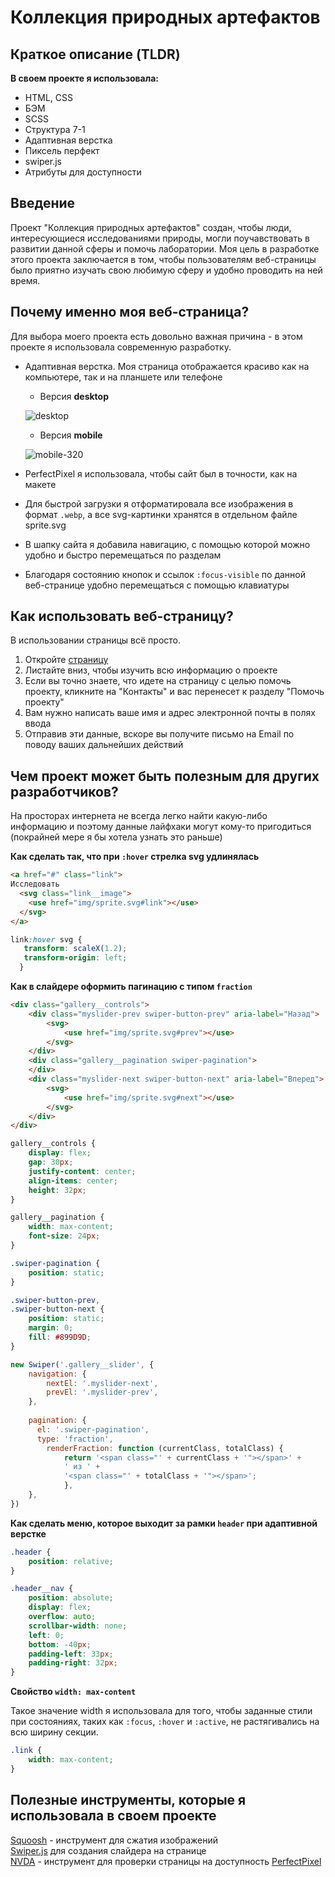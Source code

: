 # Коллекция природных артефактов
## Краткое описание (TLDR)
**В своем проекте я использовала:**
+ HTML, CSS
+ БЭМ
+ SCSS
+ Структура 7-1
+ Адаптивная верстка
+ Пиксель перфект
+ swiper.js
+ Атрибуты для доступности

## Введение
Проект "Коллекция природных артефактов" создан, чтобы люди, интересующиеся исследованиями
природы, могли поучавствовать в развитии данной сферы и помочь лаборатории.
Моя цель в разработке этого проекта заключается в том, чтобы пользователям веб-страницы было
приятно изучать свою любимую сферу и удобно проводить на ней время.

## Почему именно моя веб-страница?
Для выбора моего проекта есть довольно важная причина - в этом проекте я использовала современную разработку.
+ Адаптивная верстка. Моя страница отображается красиво как на компьютере, так и на планшете или телефоне
  + Версия **desktop**
  
  ![desktop](https://github.com/user-attachments/assets/4ebab46b-eb69-4b01-9ba0-8380ca7881fa)

  + Версия **mobile**
  
  ![mobile-320](https://github.com/user-attachments/assets/cf2fc101-0f51-4dfa-94dd-d2f7a2ee7251)

+ PerfectPixel я использовала, чтобы сайт был в точности, как на макете
+ Для быстрой загрузки я отформатировала все изображения в формат `.webp`, а все svg-картинки хранятся в отдельном файле sprite.svg
+ В шапку сайта я добавила навигацию, с помощью которой можно удобно и быстро перемещаться по разделам
+ Благодаря состоянию кнопок и ссылок `:focus-visible` по данной веб-странице удобно перемещаться с помощью клавиатуры

## Как использовать веб-страницу?
В использовании страницы всё просто.
1. Откройте [страницу](https://alinalukyanova25.github.io/site5/)
2. Листайте вниз, чтобы изучить всю информацию о проекте
3. Если вы точно знаете, что идете на страницу с целью помочь проекту, кликните на "Контакты" и вас перенесет к разделу "Помочь проекту"
4. Вам нужно написать ваше имя и адрес электронной почты в полях ввода
5. Отправив эти данные, вскоре вы получите письмо на Email по поводу ваших дальнейших действий

## Чем проект может быть полезным для других разработчиков?
На просторах интернета не всегда легко найти какую-либо информацию и поэтому данные лайфхаки могут кому-то пригодиться (покрайней мере я бы хотела узнать это раньше)

**Как сделать так, что при `:hover` стрелка svg удлинялась**

```html
<a href="#" class="link">
Исследовать
  <svg class="link__image">
    <use href="img/sprite.svg#link"></use>
  </svg>
</a>
```

```css
link:hover svg {
   transform: scaleX(1.2);
   transform-origin: left;
  }
```

**Как в слайдере оформить пагинацию с типом `fraction`**

```html
<div class="gallery__controls">
    <div class="myslider-prev swiper-button-prev" aria-label="Назад">
        <svg>
            <use href="img/sprite.svg#prev"></use>
        </svg>
    </div>
    <div class="gallery__pagination swiper-pagination">
    </div>
    <div class="myslider-next swiper-button-next" aria-label="Вперед">
        <svg>
            <use href="img/sprite.svg#next"></use>
        </svg>
    </div>
</div>
```

```css
gallery__controls {
    display: flex;
    gap: 30px;
    justify-content: center;
    align-items: center;
    height: 32px;
}

gallery__pagination {
    width: max-content;
    font-size: 24px;
}

.swiper-pagination {
    position: static;
}

.swiper-button-prev, 
.swiper-button-next {
    position: static;
    margin: 0;
    fill: #899D9D;
}
```

```js
new Swiper('.gallery__slider', {
    navigation: {
        nextEl: '.myslider-next',
        prevEl: '.myslider-prev',
    },
  
    pagination: {
      el: '.swiper-pagination',
      type: 'fraction',
        renderFraction: function (currentClass, totalClass) {
            return '<span class="' + currentClass + '"></span>' +
            ' из ' +
            '<span class="' + totalClass + '"></span>';
            },
    },
})
```

**Как сделать меню, которое выходит за рамки `header` при адаптивной верстке**

```css
.header {
    position: relative;
}

.header__nav {
    position: absolute;
    display: flex;
    overflow: auto;
    scrollbar-width: none;
    left: 0;
    bottom: -40px;
    padding-left: 33px;
    padding-right: 32px;
}
```

**Свойство `width: max-content`**

Такое значение width я использовала для того, чтобы заданные стили при состояниях, таких как `:focus`, `:hover` и `:active`, не растягивались на всю ширину секции.

```css
.link {
    width: max-content;
}
```

## Полезные инструменты, которые я использовала в своем проекте

[Squoosh](https://squoosh.app/) - инструмент для сжатия изображений
<br>
[Swiper.js](https://swiperjs.com/) для создания слайдера на странице
<br>
[NVDA](https://nvda.ru/download) - инструмент для проверки страницы на доступность
[PerfectPixel](https://www.welldonecode.com/perfectpixel/)
